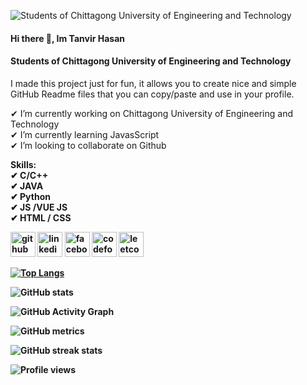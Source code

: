 ![Students of Chittagong University of Engineering and Technology](https://m.media-amazon.com/images/I/61EtSQ7KqqL._AC_SX679_.jpg)
#### Hi there 👋, Im Tanvir Hasan
#### Students of Chittagong University of Engineering and Technology

I made this project just for fun, it allows you to create nice and simple GitHub Readme files that you can copy/paste and use in your profile.

✔ I’m currently working on Chittagong University of Engineering and Technology <br>
✔ I’m currently learning JavasScript <br>
✔ I’m looking to collaborate on Github <br>


<b>Skills:<b><br>
✔ C/C++<br>
✔ JAVA<br>
✔ Python<br>
✔ JS /VUE JS<br>
✔ HTML / CSS<br>

[<img src='https://cdn.jsdelivr.net/npm/simple-icons@3.0.1/icons/github.svg' alt='github' height='40'>](https://github.com/mississippii)  [<img src='https://cdn.jsdelivr.net/npm/simple-icons@3.0.1/icons/linkedin.svg' alt='linkedin' height='40'>](https://www.linkedin.com/in/hasantanvir/)  [<img src='https://cdn.jsdelivr.net/npm/simple-icons@3.0.1/icons/facebook.svg' alt='facebook' height='40'>](https://www.facebook.com/godfather.jan.14)  [<img src='https://cdn.jsdelivr.net/npm/simple-icons@3.0.1/icons/codeforces.svg' alt='codeforces' height='40'>](https://codeforces.com/profile/Veer)  [<img src='https://cdn.jsdelivr.net/npm/simple-icons@3.0.1/icons/leetcode.svg' alt='leetcode' height='40'>](https://leetcode.com/__Veer/)  

[![Top Langs](https://github-readme-stats.vercel.app/api/top-langs/?username=mississippii&layout=compact&theme=gotham)](https://github.com/anuraghazra/github-readme-stats)

![GitHub stats](https://github-readme-stats.vercel.app/api?username=mississippii&theme=gotham&show_icons=true&count_private=true)  

![GitHub Activity Graph](https://activity-graph.herokuapp.com/graph?username=mississippii)  

![GitHub metrics](https://metrics.lecoq.io/mississippii)  

![GitHub streak stats](https://streak-stats.demolab.com/?user=mississippii)  

![Profile views](https://gpvc.arturio.dev/mississippii)  
